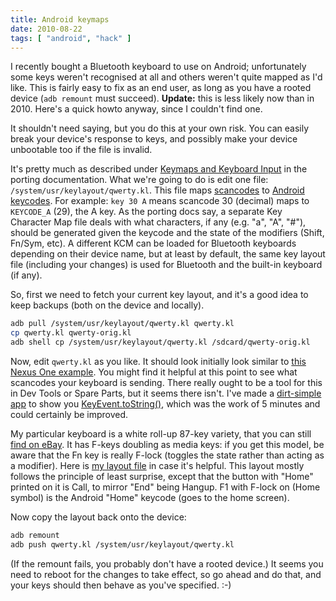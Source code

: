 ```yaml
---
title: Android keymaps
date: 2010-08-22
tags: [ "android", "hack" ]
---
```


I recently bought a Bluetooth keyboard to use on Android; unfortunately some keys weren't recognised at all and others weren't quite mapped as I'd like. This is fairly easy to fix as an end user, as long as you have a rooted device (`adb remount` must succeed). **Update:** this is less likely now than in 2010. Here's a quick howto anyway, since I couldn't find one.

<!--more-->

It shouldn't need saying, but you do this at your own risk. You can easily break your device's response to keys, and possibly make your device unbootable too if the file is invalid.

It's pretty much as described under [Keymaps and Keyboard Input](https://source.android.com/devices/input) in the porting documentation. What we're going to do is edit one file: `/system/usr/keylayout/qwerty.kl`. This file maps [scancodes](https://en.wikipedia.org/wiki/Scancode) to [Android keycodes](https://developer.android.com/reference/android/view/KeyEvent.html). For example: `key 30 A` means scancode 30 (decimal) maps to `KEYCODE_A` (29), the A key. As the porting docs say, a separate Key Character Map file deals with what characters, if any (e.g. "a", "A", "#"), should be generated given the keycode and the state of the modifiers (Shift, Fn/Sym, etc). A different KCM can be loaded for Bluetooth keyboards depending on their device name, but at least by default, the same key layout file (including your changes) is used for Bluetooth and the built-in keyboard (if any).

So, first we need to fetch your current key layout, and it's a good idea to keep backups (both on the device and locally).

```bash
adb pull /system/usr/keylayout/qwerty.kl qwerty.kl
cp qwerty.kl qwerty-orig.kl
adb shell cp /system/usr/keylayout/qwerty.kl /sdcard/qwerty-orig.kl
```

Now, edit `qwerty.kl` as you like. It should look initially look similar to [this Nexus One example](http://android.git.kernel.org/?p=device/htc/passion-common.git;a=blob_plain;f=mahimahi-keypad.kl;hb=HEAD). You might find it helpful at this point to see what scancodes your keyboard is sending. There really ought to be a tool for this in Dev Tools or Spare Parts, but it seems there isn't. I've made a [dirt-simple app](https://github.com/chrisboyle/keytest/downloads) to show you [KeyEvent.toString()](https://developer.android.com/reference/android/view/KeyEvent.html#toString()), which was the work of 5 minutes and could certainly be improved.

My particular keyboard is a white roll-up 87-key variety, that you can still [find on eBay](https://shop.ebay.co.uk/?_nkw=silicone+bluetooth+keyboard&_sacat=See-All-Categories). It has F-keys doubling as media keys: if you get this model, be aware that the Fn key is really F-lock (toggles the state rather than acting as a modifier). Here is [my layout file](/downloads/bluetooth-keyboard-layout.txt) in case it's helpful. This layout mostly follows the principle of least surprise, except that the button with "Home" printed on it is Call, to mirror "End" being Hangup. F1 with F-lock on (Home symbol) is the Android "Home" keycode (goes to the home screen).

Now copy the layout back onto the device:

```bash
adb remount
adb push qwerty.kl /system/usr/keylayout/qwerty.kl
```

(If the remount fails, you probably don't have a rooted device.) It seems you need to reboot for the changes to take effect, so go ahead and do that, and your keys should then behave as you've specified. :-)
